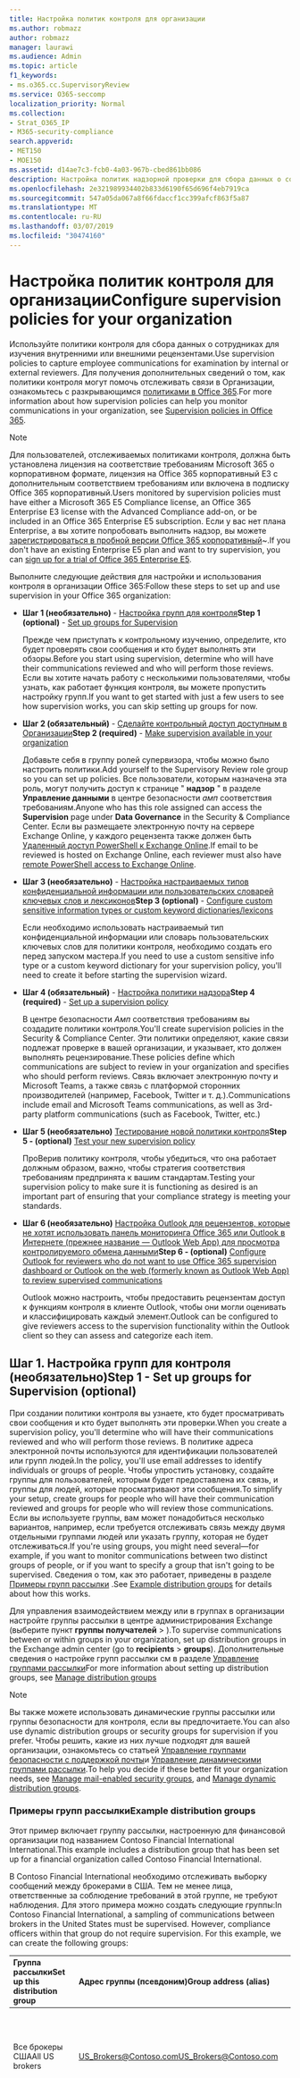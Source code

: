 ```yaml
---
title: Настройка политик контроля для организации
ms.author: robmazz
author: robmazz
manager: laurawi
ms.audience: Admin
ms.topic: article
f1_keywords:
- ms.o365.cc.SupervisoryReview
ms.service: O365-seccomp
localization_priority: Normal
ms.collection:
- Strat_O365_IP
- M365-security-compliance
search.appverid:
- MET150
- MOE150
ms.assetid: d14ae7c3-fcb0-4a03-967b-cbed861bb086
description: Настройка политик надзорной проверки для сбора данных о сотрудниках для просмотра.
ms.openlocfilehash: 2e321989934402b833d6190f65d696f4eb7919ca
ms.sourcegitcommit: 547a05da067a8f66fdaccf1cc399afcf863f5a87
ms.translationtype: MT
ms.contentlocale: ru-RU
ms.lasthandoff: 03/07/2019
ms.locfileid: "30474160"
---
```

# <a name="configure-supervision-policies-for-your-organization"></a><span data-ttu-id="24965-103">Настройка политик контроля для организации</span><span class="sxs-lookup"><span data-stu-id="24965-103">Configure supervision policies for your organization</span></span>

<span data-ttu-id="24965-104">Используйте политики контроля для сбора данных о сотрудниках для изучения внутренними или внешними рецензентами.</span><span class="sxs-lookup"><span data-stu-id="24965-104">Use supervision policies to capture employee communications for examination by internal or external reviewers.</span></span> <span data-ttu-id="24965-105">Для получения дополнительных сведений о том, как политики контроля могут помочь отслеживать связи в Организации, ознакомьтесь с разкрывающимся [политиками в Office 365](supervision-policies.md).</span><span class="sxs-lookup"><span data-stu-id="24965-105">For more information about how supervision policies can help you monitor communications in your organization, see [Supervision policies in Office 365](supervision-policies.md).</span></span>

> [!NOTE]
> <span data-ttu-id="24965-106">Для пользователей, отслеживаемых политиками контроля, должна быть установлена лицензия на соответствие требованиям Microsoft 365 о корпоративном формате, лицензия на Office 365 корпоративный E3 с дополнительным соответствием требованиям или включена в подписку Office 365 корпоративный.</span><span class="sxs-lookup"><span data-stu-id="24965-106">Users monitored by supervision policies must have either a Microsoft 365 E5 Compliance license, an Office 365 Enterprise E3 license with the Advanced Compliance add-on, or be included in an Office 365 Enterprise E5 subscription.</span></span>
<span data-ttu-id="24965-107">Если у вас нет плана Enterprise, а вы хотите попробовать выполнить надзор, вы можете [зарегистрироваться в пробной версии Office 365 корпоративный](https://go.microsoft.com/fwlink/p/?LinkID=698279)~.</span><span class="sxs-lookup"><span data-stu-id="24965-107">If you don't have an existing Enterprise E5 plan and want to try supervision, you can [sign up for a trial of Office 365 Enterprise E5](https://go.microsoft.com/fwlink/p/?LinkID=698279).</span></span>
  
<span data-ttu-id="24965-108">Выполните следующие действия для настройки и использования контроля в организации Office 365:</span><span class="sxs-lookup"><span data-stu-id="24965-108">Follow these steps to set up and use supervision in your Office 365 organization:</span></span>
  
- <span data-ttu-id="24965-109">**Шаг 1 (необязательно)** - [Настройка групп для контроля](configure-supervision-policies.md#exampledist)</span><span class="sxs-lookup"><span data-stu-id="24965-109">**Step 1 (optional)** - [Set up groups for Supervision](configure-supervision-policies.md#exampledist)</span></span>

    <span data-ttu-id="24965-110">Прежде чем приступать к контрольному изучению, определите, кто будет проверять свои сообщения и кто будет выполнять эти обзоры.</span><span class="sxs-lookup"><span data-stu-id="24965-110">Before you start using supervision, determine who will have their communications reviewed and who will perform those reviews.</span></span> <span data-ttu-id="24965-111">Если вы хотите начать работу с несколькими пользователями, чтобы узнать, как работает функция контроля, вы можете пропустить настройку групп.</span><span class="sxs-lookup"><span data-stu-id="24965-111">If you want to get started with just a few users to see how supervision works, you can skip setting up groups for now.</span></span>

- <span data-ttu-id="24965-112">**Шаг 2 (обязательный)** - [Сделайте контрольный доступ доступным в Организации](configure-supervision-policies.md#MakeAvailable)</span><span class="sxs-lookup"><span data-stu-id="24965-112">**Step 2 (required)** - [Make supervision available in your organization](configure-supervision-policies.md#MakeAvailable)</span></span>

    <span data-ttu-id="24965-113">Добавьте себя в группу ролей супервизора, чтобы можно было настроить политики.</span><span class="sxs-lookup"><span data-stu-id="24965-113">Add yourself to the Supervisory Review role group so you can set up policies.</span></span> <span data-ttu-id="24965-114">Все пользователи, которым назначена эта роль, могут получить доступ к странице " **надзор** " в разделе **Управление данными** в центре безопасности _амп_ соответствия требованиям.</span><span class="sxs-lookup"><span data-stu-id="24965-114">Anyone who has this role assigned can access the **Supervision** page under **Data Governance** in the Security & Compliance Center.</span></span> <span data-ttu-id="24965-115">Если вы размещаете электронную почту на сервере Exchange Online, у каждого рецензента также должен быть [Удаленный доступ PowerShell к Exchange Online](https://docs.microsoft.com/powershell/exchange/exchange-online/disable-access-to-exchange-online-powershell).</span><span class="sxs-lookup"><span data-stu-id="24965-115">If email to be reviewed is hosted on Exchange Online, each reviewer must also have [remote PowerShell access to Exchange Online](https://docs.microsoft.com/powershell/exchange/exchange-online/disable-access-to-exchange-online-powershell).</span></span>

- <span data-ttu-id="24965-116">**Шаг 3 (необязательно)** - [Настройка настраиваемых типов конфиденциальной информации или пользовательских словарей ключевых слов и лексиконов](configure-supervision-policies.md#sensitiveinfo)</span><span class="sxs-lookup"><span data-stu-id="24965-116">**Step 3 (optional)** - [Configure custom sensitive information types or custom keyword dictionaries/lexicons](configure-supervision-policies.md#sensitiveinfo)</span></span>

    <span data-ttu-id="24965-117">Если необходимо использовать настраиваемый тип конфиденциальной информации или словарь пользовательских ключевых слов для политики контроля, необходимо создать его перед запуском мастера.</span><span class="sxs-lookup"><span data-stu-id="24965-117">If you need to use a custom sensitive info type or a custom keyword dictionary for your supervision policy, you'll need to create it before starting the supervision wizard.</span></span>

- <span data-ttu-id="24965-118">**Шаг 4 (обязательный)** - [Настройка политики надзора](configure-supervision-policies.md#setupsuper)</span><span class="sxs-lookup"><span data-stu-id="24965-118">**Step 4 (required)** - [Set up a supervision policy](configure-supervision-policies.md#setupsuper)</span></span>

    <span data-ttu-id="24965-119">В центре безопасности _Амп_ соответствия требованиям вы создадите политики контроля.</span><span class="sxs-lookup"><span data-stu-id="24965-119">You'll create supervision policies in the Security & Compliance Center.</span></span> <span data-ttu-id="24965-120">Эти политики определяют, какие связи подлежат проверке в вашей организации, и указывает, кто должен выполнять рецензирование.</span><span class="sxs-lookup"><span data-stu-id="24965-120">These policies define which communications are subject to review in your organization and specifies who should perform reviews.</span></span> <span data-ttu-id="24965-121">Связь включает электронную почту и Microsoft Teams, а также связь с платформой сторонних производителей (например, Facebook, Twitter и т. д.).</span><span class="sxs-lookup"><span data-stu-id="24965-121">Communications include email and Microsoft Teams communications, as well as 3rd-party platform communications (such as Facebook, Twitter, etc.)</span></span>

- <span data-ttu-id="24965-122">**Шаг 5 (необязательно)** [Тестирование новой политики контроля](configure-supervision-policies.md#TestPolicy)</span><span class="sxs-lookup"><span data-stu-id="24965-122">**Step 5 - (optional)** [Test your new supervision policy](configure-supervision-policies.md#TestPolicy)</span></span>

    <span data-ttu-id="24965-123">ПроВерив политику контроля, чтобы убедиться, что она работает должным образом, важно, чтобы стратегия соответствия требованиям предпринята к вашим стандартам.</span><span class="sxs-lookup"><span data-stu-id="24965-123">Testing your supervision policy to make sure it is functioning as desired is an important part of ensuring that your compliance strategy is meeting your standards.</span></span>

- <span data-ttu-id="24965-124">**Шаг 6 (необязательно)** [Настройка Outlook для рецензентов, которые не хотят использовать панель мониторинга Office 365 или Outlook в Интернете (прежнее название — Outlook Web App) для просмотра контролируемого обмена данными](configure-supervision-policies.md#UseOutlook)</span><span class="sxs-lookup"><span data-stu-id="24965-124">**Step 6 - (optional)** [Configure Outlook for reviewers who do not want to use Office 365 supervision dashboard or Outlook on the web (formerly known as Outlook Web App) to review supervised communications](configure-supervision-policies.md#UseOutlook)</span></span>

    <span data-ttu-id="24965-125">Outlook можно настроить, чтобы предоставить рецензентам доступ к функциям контроля в клиенте Outlook, чтобы они могли оценивать и классифицировать каждый элемент.</span><span class="sxs-lookup"><span data-stu-id="24965-125">Outlook can be configured to give reviewers access to the supervision functionality within the Outlook client so they can assess and categorize each item.</span></span>

<span data-ttu-id="24965-126"><a name="exampledist"> </a></span><span class="sxs-lookup"><span data-stu-id="24965-126"></span></span>

## <a name="step-1---set-up-groups-for-supervision-optional"></a><span data-ttu-id="24965-127">Шаг 1. Настройка групп для контроля (необязательно)</span><span class="sxs-lookup"><span data-stu-id="24965-127">Step 1 - Set up groups for Supervision (optional)</span></span>

 <span data-ttu-id="24965-128">При создании политики контроля вы узнаете, кто будет просматривать свои сообщения и кто будет выполнять эти проверки.</span><span class="sxs-lookup"><span data-stu-id="24965-128">When you create a supervision policy, you'll determine who will have their communications reviewed and who will perform those reviews.</span></span> <span data-ttu-id="24965-129">В политике адреса электронной почты используются для идентификации пользователей или групп людей.</span><span class="sxs-lookup"><span data-stu-id="24965-129">In the policy, you'll use email addresses to identify individuals or groups of people.</span></span> <span data-ttu-id="24965-130">Чтобы упростить установку, создайте группы для пользователей, которым будет предоставлена их связь, и группы для людей, которые просматривают эти сообщения.</span><span class="sxs-lookup"><span data-stu-id="24965-130">To simplify your setup, create groups for people who will have their communication reviewed and groups for people who will review those communications.</span></span> <span data-ttu-id="24965-131">Если вы используете группы, вам может понадобиться несколько вариантов, например, если требуется отслеживать связь между двумя отдельными группами людей или указать группу, которая не будет отслеживаться.</span><span class="sxs-lookup"><span data-stu-id="24965-131">If you're using groups, you might need several—for example, if you want to monitor communications between two distinct groups of people, or if you want to specify a group that isn't going to be supervised.</span></span> <span data-ttu-id="24965-132">Сведения о том, как это работает, приведены в разделе [Примеры групп рассылки](configure-supervision-policies.md#GroupExample) .</span><span class="sxs-lookup"><span data-stu-id="24965-132">See [Example distribution groups](configure-supervision-policies.md#GroupExample) for details about how this works.</span></span>
  
<span data-ttu-id="24965-133">Для управления взаимодействием между или в группах в организации настройте группы рассылки в центре администрирования Exchange (выберите пункт **группы** **получателей** \> ).</span><span class="sxs-lookup"><span data-stu-id="24965-133">To supervise communications between or within groups in your organization, set up distribution groups in the Exchange admin center (go to **recipients** \> **groups**).</span></span> <span data-ttu-id="24965-134">Дополнительные сведения о настройке групп рассылки см в разделе [Управление группами рассылки](http://go.microsoft.com/fwlink/?LinkId=613635)</span><span class="sxs-lookup"><span data-stu-id="24965-134">For more information about setting up distribution groups, see [Manage distribution groups](http://go.microsoft.com/fwlink/?LinkId=613635)</span></span>
  
> [!NOTE]
> <span data-ttu-id="24965-135">Вы также можете использовать динамические группы рассылки или группы безопасности для контроля, если вы предпочитаете.</span><span class="sxs-lookup"><span data-stu-id="24965-135">You can also use dynamic distribution groups or security groups for supervision if you prefer.</span></span> <span data-ttu-id="24965-136">Чтобы решить, какие из них лучше подходят для вашей организации, ознакомьтесь со статьей [Управление группами безопасности с поддержкой почты](http://go.microsoft.com/fwlink/?LinkId=627033)и [Управление динамическими группами рассылки](http://go.microsoft.com/fwlink/?LinkId=627058).</span><span class="sxs-lookup"><span data-stu-id="24965-136">To help you decide if these better fit your organization needs, see [Manage mail-enabled security groups](http://go.microsoft.com/fwlink/?LinkId=627033), and [Manage dynamic distribution groups](http://go.microsoft.com/fwlink/?LinkId=627058).</span></span>
  
<span data-ttu-id="24965-137"><a name="GroupExample"> </a></span><span class="sxs-lookup"><span data-stu-id="24965-137"></span></span>

### <a name="example-distribution-groups"></a><span data-ttu-id="24965-138">Примеры групп рассылки</span><span class="sxs-lookup"><span data-stu-id="24965-138">Example distribution groups</span></span>

<span data-ttu-id="24965-139">Этот пример включает группу рассылки, настроенную для финансовой организации под названием Contoso Financial International International.</span><span class="sxs-lookup"><span data-stu-id="24965-139">This example includes a distribution group that has been set up for a financial organization called Contoso Financial International.</span></span>
  
<span data-ttu-id="24965-p109">В Contoso Financial International необходимо отслеживать выборку сообщений между брокерами в США. Тем не менее лица, ответственные за соблюдение требований в этой группе, не требуют наблюдения. Для этого примера можно создать следующие группы:</span><span class="sxs-lookup"><span data-stu-id="24965-p109">In Contoso Financial International, a sampling of communications between brokers in the United States must be supervised. However, compliance officers within that group do not require supervision. For this example, we can create the following groups:</span></span>
  
|<span data-ttu-id="24965-143">**Группа рассылки**</span><span class="sxs-lookup"><span data-stu-id="24965-143">**Set up this distribution group**</span></span>|<span data-ttu-id="24965-144">**Адрес группы (псевдоним)**</span><span class="sxs-lookup"><span data-stu-id="24965-144">**Group address (alias)**</span></span>|<span data-ttu-id="24965-145">**Description**</span><span class="sxs-lookup"><span data-stu-id="24965-145">**Description**</span></span>|
|:-----|:-----|:-----|
|<span data-ttu-id="24965-146">Все брокеры США</span><span class="sxs-lookup"><span data-stu-id="24965-146">All US brokers</span></span> | <span data-ttu-id="24965-147">US_Brokers@Contoso.com</span><span class="sxs-lookup"><span data-stu-id="24965-147">US_Brokers@Contoso.com</span></span> | <span data-ttu-id="24965-148">Эта группа содержит адреса электронной почты всех брокеров из США, которые работают в компании Contoso.</span><span class="sxs-lookup"><span data-stu-id="24965-148">This group includes email addresses for all US-based brokers who work for Contoso.</span></span> |
| <span data-ttu-id="24965-149">Все ответственные за соответствие требованиям в США</span><span class="sxs-lookup"><span data-stu-id="24965-149">All US compliance officers</span></span> | <span data-ttu-id="24965-150">US_Compliance@Contoso.com</span><span class="sxs-lookup"><span data-stu-id="24965-150">US_Compliance@Contoso.com</span></span>  | <span data-ttu-id="24965-151">Эта группа содержит адреса электронной почты всех ответственных за соблюдение требований из США, которые работают в компании Contoso.</span><span class="sxs-lookup"><span data-stu-id="24965-151">This group includes email addresses for all US-based compliance officers who work for Contoso.</span></span> <span data-ttu-id="24965-152">Так как эта группа является подмножеством всех брокеров из США, вы можете использовать этот псевдоним для исключения руководителей соответствия требованиям из политики контроля.</span><span class="sxs-lookup"><span data-stu-id="24965-152">Because this group is a subset of all US-based brokers, you can use this alias to exempt compliance officers from a supervision policy.</span></span> |
  
<span data-ttu-id="24965-153"><a name="MakeAvailable"> </a></span><span class="sxs-lookup"><span data-stu-id="24965-153"></span></span>

## <a name="step-2---make-supervision-available-in-your-organization-required"></a><span data-ttu-id="24965-154">Шаг 2: предоставление контроля в Организации (обязательный)</span><span class="sxs-lookup"><span data-stu-id="24965-154">Step 2 - Make supervision available in your organization (required)</span></span>

<span data-ttu-id="24965-155">Чтобы сделать **надзор** доступным в качестве пункта меню в центре безопасности _Амп_ соответствия требованиям, необходимо назначить роль администратора экспертной проверки.</span><span class="sxs-lookup"><span data-stu-id="24965-155">To make **Supervision** available as a menu option in the Security & Compliance Center, you must be assigned the Supervisory Review Administrator role.</span></span>
  
<span data-ttu-id="24965-156">Для этого вы можете добавить себя в качестве участника группы ролей "Экспертная проверка" или создать новую группу ролей.</span><span class="sxs-lookup"><span data-stu-id="24965-156">To do this, you can either add yourself as a member of the Supervisory Review role group, or you can create a new role group.</span></span>
  
### <a name="add-members-to-the-supervisory-review-role-group"></a><span data-ttu-id="24965-157">Добавление участников в группу ролей "Супервизорная проверка"</span><span class="sxs-lookup"><span data-stu-id="24965-157">Add members to the Supervisory Review role group</span></span>

1. <span data-ttu-id="24965-158">Войдите в [https://protection.office.com](https://protection.office.com) систему, используя учетную запись администратора в организации Office 365.</span><span class="sxs-lookup"><span data-stu-id="24965-158">Sign into [https://protection.office.com](https://protection.office.com) using credentials for an admin account in your Office 365 organization.</span></span>

2. <span data-ttu-id="24965-159">В центре безопасности _Амп_ соответствие выберите **разрешения**.</span><span class="sxs-lookup"><span data-stu-id="24965-159">In the Security & Compliance Center, go to **Permissions**.</span></span>

3. <span data-ttu-id="24965-160">Выберите группу \*\*\*\* ролей супервизора, а затем щелкните значок редактирования.</span><span class="sxs-lookup"><span data-stu-id="24965-160">Select the **Supervisory Review** role group and then click the Edit icon.</span></span>

4. <span data-ttu-id="24965-161">В разделе **Участники** добавьте пользователей, которым вы хотите управлять надзором для вашей организации.</span><span class="sxs-lookup"><span data-stu-id="24965-161">In the **Members** section, add the people who you want to manage supervision for your organization.</span></span>

### <a name="create-a-new-role-group"></a><span data-ttu-id="24965-162">Создание новой группы ролей</span><span class="sxs-lookup"><span data-stu-id="24965-162">Create a new role group</span></span>

1. <span data-ttu-id="24965-163">Войдите в [https://protection.office.com](https://protection.office.com) систему, используя учетную запись администратора в организации Office 365.</span><span class="sxs-lookup"><span data-stu-id="24965-163">Sign into [https://protection.office.com](https://protection.office.com) using credentials for an admin account in your Office 365 organization.</span></span>

2. <span data-ttu-id="24965-164">В центре безопасности _Амп_ соответствие откройте раздел **разрешения** и нажмите кнопку Добавить (**+**).</span><span class="sxs-lookup"><span data-stu-id="24965-164">In the Security & Compliance Center, go to **Permissions** and then click Add (**+**).</span></span>

3. <span data-ttu-id="24965-165">В разделе **роли** нажмите кнопку Добавить (**+**) и прокрутите вниз до **администратора экспертной проверки**.</span><span class="sxs-lookup"><span data-stu-id="24965-165">In the **Roles** section, click Add (**+**) and scroll down to **Supervisory Review Administrator**.</span></span> <span data-ttu-id="24965-166">Добавьте эту роль в группу ролей.</span><span class="sxs-lookup"><span data-stu-id="24965-166">Add this role to the role group.</span></span>

4. <span data-ttu-id="24965-167">В разделе **Участники** добавьте пользователей, которым вы хотите управлять надзором для вашей организации.</span><span class="sxs-lookup"><span data-stu-id="24965-167">In the **Members** section, add the people who you want to manage supervision for your organization.</span></span>

<span data-ttu-id="24965-168">Дополнительные сведения о группах ролей и разрешениях приведены [в разделе разрешения в центре безопасности &amp; и соответствия требованиям Office 365](permissions-in-the-security-and-compliance-center.md).</span><span class="sxs-lookup"><span data-stu-id="24965-168">For more information about role groups and permissions, see [Permissions in the Office 365 Security &amp; Compliance Center](permissions-in-the-security-and-compliance-center.md).</span></span>

### <a name="enable-remote-powershell-access-for-reviewers-if-email-is-hosted-on-exchange-online"></a><span data-ttu-id="24965-169">Разрешение доступа к удаленной оболочке PowerShell для проверяющих (если электронная почта размещена в Exchange Online)</span><span class="sxs-lookup"><span data-stu-id="24965-169">Enable remote PowerShell access for reviewers (if email is hosted on Exchange Online)</span></span>

1. <span data-ttu-id="24965-170">Следуйте указаниям в статье [Включение и отключение доступа к Exchange Online PowerShell](https://docs.microsoft.com/powershell/exchange/exchange-online/disable-access-to-exchange-online-powershell).</span><span class="sxs-lookup"><span data-stu-id="24965-170">Follow the guidance in [Enable or disable access to Exchange Online PowerShell](https://docs.microsoft.com/powershell/exchange/exchange-online/disable-access-to-exchange-online-powershell).</span></span>

<span data-ttu-id="24965-171"><a name="sensitiveinfo"> </a></span><span class="sxs-lookup"><span data-stu-id="24965-171"></span></span>
  
## <a name="step-3---create-custom-sensitive-information-types-or-custom-keyword-dictionaries-optional"></a><span data-ttu-id="24965-172">Шаг 3: создание пользовательских типов конфиденциальной информации или пользовательских словарей ключевых слов (необязательно)</span><span class="sxs-lookup"><span data-stu-id="24965-172">Step 3 - Create custom sensitive information types or custom keyword dictionaries (optional)</span></span>

<span data-ttu-id="24965-173">Чтобы выбрать существующие типы конфиденциальной информации или настраиваемые словари ключевых слов в мастере политики надзора, необходимо сначала создать эти элементы, если это необходимо.</span><span class="sxs-lookup"><span data-stu-id="24965-173">In order to pick from existing custom sensitive information types or custom keyword dictionaries in the supervision policy wizard, you first need to create these items if needed.</span></span>

### <a name="create-custom-sensitive-information-types"></a><span data-ttu-id="24965-174">Создание пользовательских типов конфиденциальной информации</span><span class="sxs-lookup"><span data-stu-id="24965-174">Create custom sensitive information types</span></span>

1. <span data-ttu-id="24965-175">Создайте новый тип конфиденциальной информации в центре безопасности _Амп_ для Office 365.</span><span class="sxs-lookup"><span data-stu-id="24965-175">Create a new sensitive information type in the Office 365 Security & Compliance Center.</span></span> <span data-ttu-id="24965-176">Перейдите к разделам **классификации** \> **конфиденциальных сведений** и выполните действия, описанные в **мастере создания типа конфиденциальной информации**.</span><span class="sxs-lookup"><span data-stu-id="24965-176">Navigate to **Classifications** \> **Sensitive info types** and follow the steps in the **New sensitive info type wizard**.</span></span> <span data-ttu-id="24965-177">Ниже приведены некоторые из них.</span><span class="sxs-lookup"><span data-stu-id="24965-177">Here you will:</span></span>

    - <span data-ttu-id="24965-178">Определение имени и описания типа конфиденциальной информации</span><span class="sxs-lookup"><span data-stu-id="24965-178">Define a name and description for the sensitive info type</span></span>
    - <span data-ttu-id="24965-179">Определение элементов сходства, вероятности и основного шаблона</span><span class="sxs-lookup"><span data-stu-id="24965-179">Define the proximity, confidence level, and primary pattern elements</span></span>
    - <span data-ttu-id="24965-180">Просмотрите выбранные параметры и создайте тип конфиденциальной информации</span><span class="sxs-lookup"><span data-stu-id="24965-180">Review your selections and create the sensitive info type</span></span>

    <span data-ttu-id="24965-181">Более подробную информацию можно узнать [в статье Создание настраиваемого типа конфиденциальной информации](create-a-custom-sensitive-information-type.md).</span><span class="sxs-lookup"><span data-stu-id="24965-181">For more detailed information, see [Create a custom sensitive information type](create-a-custom-sensitive-information-type.md).</span></span>

### <a name="create-custom-keyword-dictionarylexicon"></a><span data-ttu-id="24965-182">Создание пользовательского словаря или словаря ключевых слов</span><span class="sxs-lookup"><span data-stu-id="24965-182">Create custom keyword dictionary/lexicon</span></span>

1. <span data-ttu-id="24965-183">В текстовом редакторе (например, в Блокноте) создайте новый файл, включающий ключевые слова, которые необходимо отслеживать в политике контроля.</span><span class="sxs-lookup"><span data-stu-id="24965-183">Using a text editor (like Notepad), create a new file that includes the keyword terms you'd like to monitor in a supervision policy.</span></span> <span data-ttu-id="24965-184">Убедитесь, что каждый термин находится в отдельной строке, и сохраните файл в формате **Юникод/UTF-16 (с прямым порядкОм байтов)** .</span><span class="sxs-lookup"><span data-stu-id="24965-184">Make sure each term is on a separate line and save the file in the **Unicode/UTF-16 (Little Endian)** format.</span></span>
2. <span data-ttu-id="24965-185">Импортируйте файл ключевых слов в клиент Office 365 с помощью PowerShell.</span><span class="sxs-lookup"><span data-stu-id="24965-185">Import the keyword file into your Office 365 tenant using PowerShell.</span></span> <span data-ttu-id="24965-186">Чтобы подключиться к Office 365 с помощью PowerShell, ознакомьтесь со статьей [Подключение к PowerShell центра безопасности _амп_ для office 365](https://docs.microsoft.com/powershell/exchange/office-365-scc/connect-to-scc-powershell/connect-to-scc-powershell).</span><span class="sxs-lookup"><span data-stu-id="24965-186">To connect to Office 365 with PowerShell, see [Connect to Office 365 Security & Compliance Center PowerShell](https://docs.microsoft.com/powershell/exchange/office-365-scc/connect-to-scc-powershell/connect-to-scc-powershell).</span></span>

    <span data-ttu-id="24965-187">После подключения к Office 365 с помощью PowerShell выполните следующие команды, чтобы импортировать словарь ключевых слов:</span><span class="sxs-lookup"><span data-stu-id="24965-187">After you've connected to Office 365 with PowerShell, run the following commands to import your keyword dictionary:</span></span>

    ```
    $fileData = Get-Content "your keyword path and file name" -Encoding Byte -ReadCount 0

    New-DlpKeywordDictionary -Name "Name for your keyword dictionary" -Description "optional description for your keyword dictionary" -FileData $fileData
    ```
    <span data-ttu-id="24965-188">Более подробную информацию можно найти [в статье Создание словаря ключевых слов](create-a-keyword-dictionary.md).</span><span class="sxs-lookup"><span data-stu-id="24965-188">For more detailed information, see [Create a keyword dictionary](create-a-keyword-dictionary.md).</span></span>

3. <span data-ttu-id="24965-189">Создайте новый тип конфиденциальной информации в центре безопасности _Амп_ для Office 365.</span><span class="sxs-lookup"><span data-stu-id="24965-189">Create a new sensitive information type in the Office 365 Security & Compliance Center.</span></span> <span data-ttu-id="24965-190">Перейдите к разделам **классификации** \> **конфиденциальных сведений** и выполните действия, описанные в **мастере создания типа конфиденциальной информации**.</span><span class="sxs-lookup"><span data-stu-id="24965-190">Navigate to **Classifications** \> **Sensitive info types** and follow the steps in the **New sensitive info type wizard**.</span></span> <span data-ttu-id="24965-191">Ниже приведены некоторые из них.</span><span class="sxs-lookup"><span data-stu-id="24965-191">Here you will:</span></span>

    - <span data-ttu-id="24965-192">Определение имени и описания типа конфиденциальной информации</span><span class="sxs-lookup"><span data-stu-id="24965-192">Define a name and description for the sensitive info type</span></span>
    - <span data-ttu-id="24965-193">Добавление настраиваемого словаря в качестве требования к соответствующему элементу</span><span class="sxs-lookup"><span data-stu-id="24965-193">Add your custom dictionary as a requirement for the matching element</span></span>
    - <span data-ttu-id="24965-194">Просмотрите выбранные параметры и создайте тип конфиденциальной информации</span><span class="sxs-lookup"><span data-stu-id="24965-194">Review your selections and create the sensitive info type</span></span>

    <span data-ttu-id="24965-195">После создания настраиваемого словаря или словаря можно просмотреть настроенные ключевые слова с помощью командлета [Get-DlpKeywordDictionary](https://docs.microsoft.com/powershell/module/exchange/policy-and-compliance-dlp/get-dlpkeyworddictionary) или добавить и удалить термины с помощью командлета [Set-DlpKeywordDictionary](https://docs.microsoft.com/powershell/module/exchange/policy-and-compliance-dlp/set-dlpkeyworddictionary) .</span><span class="sxs-lookup"><span data-stu-id="24965-195">After the custom dictionary/lexicon is created, you can view the configured keywords using the [Get-DlpKeywordDictionary](https://docs.microsoft.com/powershell/module/exchange/policy-and-compliance-dlp/get-dlpkeyworddictionary) cmdlet or add and remove terms using the [Set-DlpKeywordDictionary](https://docs.microsoft.com/powershell/module/exchange/policy-and-compliance-dlp/set-dlpkeyworddictionary) cmdlet.</span></span>

    <span data-ttu-id="24965-196">Более подробную информацию можно узнать [в статье Создание настраиваемого типа конфиденциальной информации](create-a-custom-sensitive-information-type.md).</span><span class="sxs-lookup"><span data-stu-id="24965-196">For more detailed information, see [Create a custom sensitive information type](create-a-custom-sensitive-information-type.md).</span></span>

<span data-ttu-id="24965-197"><a name="setupsuper"> </a></span><span class="sxs-lookup"><span data-stu-id="24965-197"></span></span>

## <a name="step-4---set-up-a-supervision-policy-required"></a><span data-ttu-id="24965-198">Шаг 4: Настройка политики надзора (обязательно)</span><span class="sxs-lookup"><span data-stu-id="24965-198">Step 4 - Set up a supervision policy (required)</span></span>
  
1. <span data-ttu-id="24965-199">Войдите в [https://protection.office.com](https://protection.office.com) систему, используя учетную запись администратора в организации Office 365.</span><span class="sxs-lookup"><span data-stu-id="24965-199">Sign into [https://protection.office.com](https://protection.office.com) using credentials for an admin account in your Office 365 organization.</span></span>

2. <span data-ttu-id="24965-200">В центре безопасности _Амп_ соответствие требованиям выберите **надзор**.</span><span class="sxs-lookup"><span data-stu-id="24965-200">In the Security & Compliance Center, select **Supervision**.</span></span>
  
3. <span data-ttu-id="24965-201">Нажмите кнопку **создать** , а затем следуйте указаниям мастера, чтобы настроить следующие страницы политики.</span><span class="sxs-lookup"><span data-stu-id="24965-201">Select **Create** and then follow the wizard to set up the following pages of the policy.</span></span> <span data-ttu-id="24965-202">С помощью мастера вы будете:</span><span class="sxs-lookup"><span data-stu-id="24965-202">Using the wizard, you will:</span></span>

    - <span data-ttu-id="24965-203">ПриСвойте политике имя и описание.</span><span class="sxs-lookup"><span data-stu-id="24965-203">Give the policy a name and description.</span></span>
    - <span data-ttu-id="24965-204">Выберите пользователей или группы для контролируемости, включая выбор пользователей или групп, которые вы хотите исключить.</span><span class="sxs-lookup"><span data-stu-id="24965-204">Choose the users or groups to supervise, including choosing users or groups you'd like to exclude.</span></span>
    - <span data-ttu-id="24965-205">Определите условия политики контроля.</span><span class="sxs-lookup"><span data-stu-id="24965-205">Define the supervision policy conditions.</span></span>
    - <span data-ttu-id="24965-206">Выберите, следует ли включить типы конфиденциальной информации.</span><span class="sxs-lookup"><span data-stu-id="24965-206">Choose if you'd like to include sensitive information types.</span></span> <span data-ttu-id="24965-207">Здесь можно выбрать стандартные и настраиваемые типы конфиденциальной информации.</span><span class="sxs-lookup"><span data-stu-id="24965-207">This is where you can select default and custom sensitive info types.</span></span>
    - <span data-ttu-id="24965-208">Определение процента общения для проверки.</span><span class="sxs-lookup"><span data-stu-id="24965-208">Define the percentage of communications to review.</span></span>
    - <span data-ttu-id="24965-209">Выберите проверяющих для политики.</span><span class="sxs-lookup"><span data-stu-id="24965-209">Choose the reviewers for the policy.</span></span> <span data-ttu-id="24965-210">Рецензентами могут быть отдельные пользователи или [группы безопасности с включенной поддержкой почты](https://docs.microsoft.com/Exchange/recipients-in-exchange-online/manage-mail-enabled-security-groups#create-a-mail-enabled-security-group).</span><span class="sxs-lookup"><span data-stu-id="24965-210">Reviewers can be individual users or [mail-enabled security groups](https://docs.microsoft.com/Exchange/recipients-in-exchange-online/manage-mail-enabled-security-groups#create-a-mail-enabled-security-group).</span></span>
    - <span data-ttu-id="24965-211">Просмотрите выбранные политики и создайте политику.</span><span class="sxs-lookup"><span data-stu-id="24965-211">Review your policy selections and create the policy.</span></span>

<span data-ttu-id="24965-212"><a name="TestPolicy"> </a></span><span class="sxs-lookup"><span data-stu-id="24965-212"></span></span>

## <a name="step-5---test-your-supervision-policy-optional"></a><span data-ttu-id="24965-213">Шаг 5: тестирование политики наблюдения (необязательно)</span><span class="sxs-lookup"><span data-stu-id="24965-213">Step 5 - Test your supervision policy (optional)</span></span>

<span data-ttu-id="24965-214">После создания политики контроля рекомендуется протестировать, чтобы убедиться, что заданные вами условия правильно применяются политикой.</span><span class="sxs-lookup"><span data-stu-id="24965-214">After you create a supervision policy, it's a good idea to test to make sure that the conditions you defined are being properly enforced by the policy.</span></span> <span data-ttu-id="24965-215">Кроме того, вы можете [проверить политики защиты от потери данных (DLP)](create-test-tune-dlp-policy.md) , если политики контроля включают типы конфиденциальной информации.</span><span class="sxs-lookup"><span data-stu-id="24965-215">You may also want to [test your data loss prevention (DLP) policies](create-test-tune-dlp-policy.md) if your supervision policies include sensitive information types.</span></span> <span data-ttu-id="24965-216">Выполните указанные ниже действия, чтобы проверить политику контроля.</span><span class="sxs-lookup"><span data-stu-id="24965-216">Follow the steps below to test your supervision policy:</span></span>

1. <span data-ttu-id="24965-217">Откройте почтовый клиент или Microsoft Teams, зарегистрированные в качестве пользователя, который был зарегистрирован в политике, которую вы хотите протестировать.</span><span class="sxs-lookup"><span data-stu-id="24965-217">Open an email client or Microsoft Teams logged in as a supervised user defined in the policy you want to test.</span></span>
2. <span data-ttu-id="24965-218">Отправьте сообщение электронной почты или Microsoft Teams, которое соответствует условиям, заданным в политике контроля.</span><span class="sxs-lookup"><span data-stu-id="24965-218">Send an email or Microsoft Teams chat that meets the criteria you've defined in the supervision policy.</span></span> <span data-ttu-id="24965-219">Это может быть ключевое слово, размер вложения, домен и т. д. Убедитесь, что вы определили, что настроенные условные параметры в политике слишком лениент или слишком ограничены.</span><span class="sxs-lookup"><span data-stu-id="24965-219">This can be a keyword, attachment size, domain, etc. Make sure you determine if your configured conditional settings in the policy is too restrictive or too lenient.</span></span>

    > [!Note]
    > <span data-ttu-id="24965-220">Сообщения электронной почты, подлежащие определению политик, обрабатываются почти в режиме реального времени и могут быть проверены сразу после настройки политики.</span><span class="sxs-lookup"><span data-stu-id="24965-220">Emails subject to defined policies are processed in near real-time and can be tested immediately after the policy is configured.</span></span> <span data-ttu-id="24965-221">Для выполнения бесед в Microsoft Teams в политике может потребоваться до 24 часов.</span><span class="sxs-lookup"><span data-stu-id="24965-221">Chats in Microsoft Teams can take up to 24 hours to fully process in a policy.</span></span> 

3. <span data-ttu-id="24965-222">Войдите в свой клиент Office 365 как проверяющий, назначенный в политике контроля.</span><span class="sxs-lookup"><span data-stu-id="24965-222">Log into your Office 365 tenant as a reviewer designated in the supervision policy.</span></span> <span data-ttu-id="24965-223">Перейдите к \*\*\*\* > разделу контроль*настраиваемой политики* > ,**открытой** для просмотра отчета о политике.</span><span class="sxs-lookup"><span data-stu-id="24965-223">Navigate to **Supervision** > *Your Custom Policy* > **Open** to view the report for the policy.</span></span>

<span data-ttu-id="24965-224"><a name="UseOutlook"> </a></span><span class="sxs-lookup"><span data-stu-id="24965-224"></span></span>

## <a name="step-6---configure-outlook-for-reviewers-optional"></a><span data-ttu-id="24965-225">Шаг 6. Настройка Outlook для рецензентов (необязательно)</span><span class="sxs-lookup"><span data-stu-id="24965-225">Step 6 - Configure Outlook for reviewers (optional)</span></span>

<span data-ttu-id="24965-226">Проверяющие, которые хотят использовать Outlook вместо использования панели мониторинга в Office 365 для проверки связи, должны настроить клиент Outlook.</span><span class="sxs-lookup"><span data-stu-id="24965-226">Reviewers that want to use Outlook instead of using the Supervision dashboard in Office 365 to review communications must configure their Outlook client.</span></span>

### <a name="step-1-copy-the-address-for-the-supervision-mailbox"></a><span data-ttu-id="24965-227">Шаг 1: Скопируйте адрес почтового ящика надзора.</span><span class="sxs-lookup"><span data-stu-id="24965-227">Step 1: Copy the address for the supervision mailbox</span></span>

<span data-ttu-id="24965-228">Чтобы настроить проверку для Outlook для настольного компьютера или Outlook в Интернете, вам потребуется адрес для почтового ящика, который был создан в рамках настройки политики контроля.</span><span class="sxs-lookup"><span data-stu-id="24965-228">To configure review for Outlook desktop or Outlook for the web, you'll need the address for the supervision mailbox that was created as part of the supervision policy setup.</span></span>
  
> [!NOTE]
> <span data-ttu-id="24965-229">Если политика создана кем-то другой, для установки надстройки вам потребуется получить этот адрес.</span><span class="sxs-lookup"><span data-stu-id="24965-229">If someone else created the policy, you'll need to get this address from them to install the add-in.</span></span>

 <span data-ttu-id="24965-230">**Поиск адреса почтового ящика надзора**</span><span class="sxs-lookup"><span data-stu-id="24965-230">**To find the supervision mailbox address**</span></span>
  
1. <span data-ttu-id="24965-231">Войдите в [центр соответствия &amp; требованиям безопасности](https://protection.office.com) , используя учетные данные для учетной записи администратора в организации Office 365.</span><span class="sxs-lookup"><span data-stu-id="24965-231">Sign into the [Security &amp; Compliance Center](https://protection.office.com) using credentials for an admin account in your Office 365 organization.</span></span>

2. <span data-ttu-id="24965-232">Перейдите в раздел " **надзор**".</span><span class="sxs-lookup"><span data-stu-id="24965-232">Go to **Supervision**.</span></span>

3. <span data-ttu-id="24965-233">Щелкните политику контроля, которая собирает данные, которые нужно просмотреть.</span><span class="sxs-lookup"><span data-stu-id="24965-233">Click the supervision policy that's gathering the communications you want to review.</span></span>

4. <span data-ttu-id="24965-234">В всплывающем окне сведения о политике \*\*\*\* в разделе запись почтового ящика скопируйте адрес.</span><span class="sxs-lookup"><span data-stu-id="24965-234">In the policy details flyout, under **Supervision mailbox**, copy the address.</span></span><br/><span data-ttu-id="24965-235">![Раздел "контрольный почтовый ящик" всплывающего меню сведений политики контроля, в котором отображается выделенный адрес почтовых ящиков.](media/71779d0e-4f01-4dd3-8234-5f9c30eeb067.jpg)</span><span class="sxs-lookup"><span data-stu-id="24965-235">![The 'Supervision Mailbox' section of a supervision policy's details flyout showing the supervision mailbox address highlighted](media/71779d0e-4f01-4dd3-8234-5f9c30eeb067.jpg)</span></span>
  
### <a name="step-2-configure-the-supervision-mailbox-for-outlook-access"></a><span data-ttu-id="24965-236">Шаг 2: Настройка почтового ящика надзора для доступа к Outlook</span><span class="sxs-lookup"><span data-stu-id="24965-236">Step 2: Configure the supervision mailbox for Outlook access</span></span>

<span data-ttu-id="24965-237">После этого проверяющим потребуется выполнить пару команд PowerShell Exchange Online, чтобы подключить Outlook к почтовому ящику контроля.</span><span class="sxs-lookup"><span data-stu-id="24965-237">Next, reviewers will need to run a couple Exchange Online PowerShell commands so they can connect Outlook to the supervision mailbox.</span></span>
  
1. <span data-ttu-id="24965-238">Подключение к Exchange Online PowerShell.</span><span class="sxs-lookup"><span data-stu-id="24965-238">Connect to Exchange Online PowerShell.</span></span> [<span data-ttu-id="24965-239">Как это сделать?</span><span class="sxs-lookup"><span data-stu-id="24965-239">How do I do this?</span></span>](https://docs.microsoft.com/powershell/exchange/exchange-online/connect-to-exchange-online-powershell/connect-to-exchange-online-powershell)

2. <span data-ttu-id="24965-240">Выполните следующие команды, где *супервисориревиев {GUID} @domain. onmicrosoft.com* — это адрес, который вы скопировали на шаге 1, а *пользователь* — имя проверяющего, который будет подключаться к почтовому ящику надзора на шаге 3.</span><span class="sxs-lookup"><span data-stu-id="24965-240">Run the following commands, where  *SupervisoryReview{GUID}@domain.onmicrosoft.com*  is the address you copied in Step 1 above, and  *User*  is the name of the reviewer who will be connecting to the supervision mailbox in Step 3.</span></span>

    ```Add-MailboxPermission "SupervisoryReview{GUID}@domain.onmicrosoft.com" -User <alias or email address of the account that has reviewer permissions to the supervision mailbox> -AccessRights FullAccess```

    ```Set-Mailbox "<SupervisoryReview{GUID}@domain.onmicrosoft.com>" -HiddenFromAddressListsEnabled: $false```

3. <span data-ttu-id="24965-241">Подождите не менее часа, прежде чем переходить к этапу 3.</span><span class="sxs-lookup"><span data-stu-id="24965-241">Wait at least an hour before moving on to Step 3 below.</span></span>

### <a name="step-3-create-an-outlook-profile-to-connect-to-the-supervision-mailbox"></a><span data-ttu-id="24965-242">Шаг 3: Создание профиля Outlook для подключения к почтовому ящику надзора</span><span class="sxs-lookup"><span data-stu-id="24965-242">Step 3: Create an Outlook profile to connect to the supervision mailbox</span></span>

<span data-ttu-id="24965-243">Для выполнения последнего действия проверяющим потребуется создать профиль Outlook для подключения к почтовому ящику контроля.</span><span class="sxs-lookup"><span data-stu-id="24965-243">For the final step, reviewers will need to create an Outlook profile to connect to the supervision mailbox.</span></span>

> [!NOTE]
> <span data-ttu-id="24965-244">Для создания нового профиля Outlook используются параметры почты в панели управления Windows.</span><span class="sxs-lookup"><span data-stu-id="24965-244">To create a new Outlook profile, you'll use the Mail settings in the Windows Control Panel.</span></span> <span data-ttu-id="24965-245">Путь к этим параметрам может зависеть от используемой операционной системы Windows (Windows 7, Windows 8 или Windows 10) и установленной версии Outlook.</span><span class="sxs-lookup"><span data-stu-id="24965-245">The path you take to get to these settings might depend on which Windows operating system (Windows 7, Windows 8, or Windows 10) you're using, and which version of Outlook is installed.</span></span>
  
1. <span data-ttu-id="24965-246">Откройте панель управления и в поле **поиска** в верхней части окна введите **почта**.</span><span class="sxs-lookup"><span data-stu-id="24965-246">Open the Control Panel, and in the **Search** box at the top of the window, type **Mail**.</span></span><br/><span data-ttu-id="24965-247">(Не знаете, как перейти на панель управления?</span><span class="sxs-lookup"><span data-stu-id="24965-247">(Not sure how to get to the Control Panel?</span></span> <span data-ttu-id="24965-248">Сведения о [том, где находится панель управления?](https://support.microsoft.com/help/13764/windows-where-is-control-panel))</span><span class="sxs-lookup"><span data-stu-id="24965-248">See [Where is Control Panel?](https://support.microsoft.com/help/13764/windows-where-is-control-panel))</span></span>
  
2. <span data-ttu-id="24965-249">Откройте **почтовое** приложение.</span><span class="sxs-lookup"><span data-stu-id="24965-249">Open the **Mail** app.</span></span>

3. <span data-ttu-id="24965-250">В окне **Настройка почты — Outlook**нажмите кнопку **Показать профили**.</span><span class="sxs-lookup"><span data-stu-id="24965-250">In **Mail Setup - Outlook**, click **Show Profiles**.</span></span><br/><span data-ttu-id="24965-251">![Диалоговое окно "Настройка почты — Outlook" с выделенной кнопкой "Показать профили"](media/28b5dae9-d10c-4f2b-926a-294c857d555c.jpg)</span><span class="sxs-lookup"><span data-stu-id="24965-251">![The 'Mail Setup - Outlook' dialog box with the 'Show Profiles' button highlighted](media/28b5dae9-d10c-4f2b-926a-294c857d555c.jpg)</span></span>
  
4. <span data-ttu-id="24965-252">В окне **почта**нажмите кнопку **Добавить**.</span><span class="sxs-lookup"><span data-stu-id="24965-252">In **Mail**, click **Add**.</span></span> <span data-ttu-id="24965-253">Затем в поле **новый профиль**введите имя для почтовых ящиков контроля (например \*\*\*\*, надзора).</span><span class="sxs-lookup"><span data-stu-id="24965-253">Then, in **New Profile**, enter a name for the supervision mailbox (such as **Supervision**).</span></span><br/><span data-ttu-id="24965-254">![Диалоговое окно "новый профиль", в котором отображается имя "надзор" в поле "имя профиля"](media/d02ae181-b541-4ec6-8f51-698f30033204.jpg)</span><span class="sxs-lookup"><span data-stu-id="24965-254">![The 'New Profile' dialog showing the name 'Supervision' in the 'Profile Name' box](media/d02ae181-b541-4ec6-8f51-698f30033204.jpg)</span></span>
  
5. <span data-ttu-id="24965-255">В окне **Подключение Outlook к Office 365**щелкните **подключиться к другой учетной записи**.</span><span class="sxs-lookup"><span data-stu-id="24965-255">In **Connect Outlook to Office 365**, click **Connect to a different account**.</span></span><br/><span data-ttu-id="24965-256">![Сообщение "Подключение Outlook к Office 365" с выделенной ссылкой "подключение к другой учетной записи"](media/fac49ff8-a7f0-4e82-a271-9ec045a95de1.jpg)</span><span class="sxs-lookup"><span data-stu-id="24965-256">![The 'Connect Outlook to Office 365' message with the 'Connect to a different account' link highlighted](media/fac49ff8-a7f0-4e82-a271-9ec045a95de1.jpg)</span></span>
  
6. <span data-ttu-id="24965-257">В окне **Автоматическая настройка учетНой записи**выберите пункт **Настройка вручную или дополнительные типы серверов**, а затем нажмите кнопку **Далее**.</span><span class="sxs-lookup"><span data-stu-id="24965-257">In **Auto Account Setup**, choose **Manual setup or additional server types**, and then click **Next**.</span></span>

7. <span data-ttu-id="24965-258">В списке **выберите тип учетНой записи**выберите **Office 365**.</span><span class="sxs-lookup"><span data-stu-id="24965-258">In **Choose Your Account Type**, choose **Office 365**.</span></span> <span data-ttu-id="24965-259">Затем в поле **адрес электронной почты** введите адрес последующего ранее скопированного почтового ящика.</span><span class="sxs-lookup"><span data-stu-id="24965-259">Then, in the **Email Address** box, enter the address of the supervision mailbox you copied previously.</span></span><br/><span data-ttu-id="24965-260">![На странице "Выбор типа учетной записи" диалогового окна "Добавление учетной записи" диалогового окна "Добавление учетной записи" в Outlook отображается выделенный адрес электронной почты.](media/4f601236-9f69-4cf6-a58c-0b91204aa8cb.jpg)</span><span class="sxs-lookup"><span data-stu-id="24965-260">![The 'Choose Your Account Type' page of the 'Add Account' dialog in Outlook showing the 'Email Address' box highlighted.](media/4f601236-9f69-4cf6-a58c-0b91204aa8cb.jpg)</span></span>
  
8. <span data-ttu-id="24965-261">При появлении соответствующего запроса введите свои учетные данные Office 365.</span><span class="sxs-lookup"><span data-stu-id="24965-261">When prompted, enter your Office 365 credentials.</span></span>

9. <span data-ttu-id="24965-262">В случае успеха вы увидите папку " **надзор — \<имя\> политики** " в представлении списка папок в Outlook.</span><span class="sxs-lookup"><span data-stu-id="24965-262">If successful, you'll see the **Supervision - \<policy name\>** folder listed in the Folder List view in Outlook.</span></span>

## <a name="powershell-reference"></a><span data-ttu-id="24965-263">Справочник по PowerShell</span><span class="sxs-lookup"><span data-stu-id="24965-263">PowerShell reference</span></span>

<span data-ttu-id="24965-264">При необходимости вы можете создавать политики контроля и управлять ими с помощью следующих командлетов PowerShell:</span><span class="sxs-lookup"><span data-stu-id="24965-264">If needed, you can create and manage supervision policies using the following PowerShell cmdlets:</span></span>

- [<span data-ttu-id="24965-265">New — SupervisoryReviewPolicyV2</span><span class="sxs-lookup"><span data-stu-id="24965-265">New-SupervisoryReviewPolicyV2</span></span>](https://docs.microsoft.com/powershell/module/exchange/policy-and-compliance/new-supervisoryreviewpolicyv2?view=exchange-ps)
- [<span data-ttu-id="24965-266">Get — SupervisoryReviewPolicyV2</span><span class="sxs-lookup"><span data-stu-id="24965-266">Get-SupervisoryReviewPolicyV2</span></span>](https://docs.microsoft.com/powershell/module/exchange/policy-and-compliance/get-supervisoryreviewpolicyv2?view=exchange-ps)
- [<span data-ttu-id="24965-267">Set — SupervisoryReviewPolicyV2</span><span class="sxs-lookup"><span data-stu-id="24965-267">Set-SupervisoryReviewPolicyV2</span></span>](https://docs.microsoft.com/powershell/module/exchange/policy-and-compliance/set-supervisoryreviewpolicyv2?view=exchange-ps)
- [<span data-ttu-id="24965-268">ReMove — SupervisoryReviewPolicyV2</span><span class="sxs-lookup"><span data-stu-id="24965-268">Remove-SupervisoryReviewPolicyV2</span></span>](https://docs.microsoft.com/powershell/module/exchange/policy-and-compliance/remove-supervisoryreviewpolicyv2?view=exchange-ps)
- [<span data-ttu-id="24965-269">New — Супервисориревиевруле</span><span class="sxs-lookup"><span data-stu-id="24965-269">New-SupervisoryReviewRule</span></span>](https://docs.microsoft.com/powershell/module/exchange/policy-and-compliance/new-supervisoryreviewrule?view=exchange-ps)
- [<span data-ttu-id="24965-270">Set — Супервисориревиевруле</span><span class="sxs-lookup"><span data-stu-id="24965-270">Set-SupervisoryReviewRule</span></span>](https://docs.microsoft.com/powershell/module/exchange/policy-and-compliance/set-supervisoryreviewrule?view=exchange-ps)
- [<span data-ttu-id="24965-271">Get — Супервисориревиевактивити</span><span class="sxs-lookup"><span data-stu-id="24965-271">Get-SupervisoryReviewActivity</span></span>](https://docs.microsoft.com/powershell/module/exchange/reporting/get-supervisoryreviewactivity)
- [<span data-ttu-id="24965-272">Get — Супервисориревиевовераллпрогрессрепорт</span><span class="sxs-lookup"><span data-stu-id="24965-272">Get-SupervisoryReviewOverallProgressReport</span></span>](https://docs.microsoft.com/powershell/module/exchange/reporting/get-supervisoryreviewoverallprogressreport)
- [<span data-ttu-id="24965-273">Get — Супервисориревиевтопкасесрепорт</span><span class="sxs-lookup"><span data-stu-id="24965-273">Get-SupervisoryReviewTopCasesReport</span></span>](https://docs.microsoft.com/powershell/module/exchange/reporting/get-supervisoryreviewtopcasesreport)